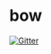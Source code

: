 # bow

[![Gitter](https://badges.gitter.im/arrow-kt/bow.svg)](https://gitter.im/arrow-kt/bow?utm_source=badge&utm_medium=badge&utm_campaign=pr-badge&utm_content=badge)